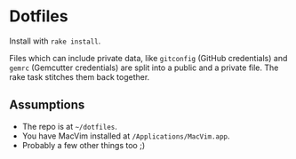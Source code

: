 # Dotfiles

Install with `rake install`.

Files which can include private data, like `gitconfig` (GitHub credentials) and `gemrc` (Gemcutter credentials) are split into a public and a private file.  The rake task stitches them back together.

## Assumptions

* The repo is at `~/dotfiles`.
* You have MacVim installed at `/Applications/MacVim.app`.
* Probably a few other things too ;)
